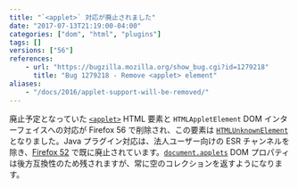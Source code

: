 ```yaml
---
title: "`<applet>` 対応が廃止されました"
date: "2017-07-13T21:19:00-04:00"
categories: ["dom", "html", "plugins"]
tags: []
versions: ["56"]
references:
    - url: "https://bugzilla.mozilla.org/show_bug.cgi?id=1279218"
      title: "Bug 1279218 - Remove <applet> element"
aliases:
    - "/docs/2016/applet-support-will-be-removed/"
---
```

廃止予定となっていた [`<applet>`](https://developer.mozilla.org/ja/docs/Web/HTML/Element/applet) HTML 要素と `HTMLAppletElement` DOM インターフェイスへの対応が Firefox 56 で削除され、この要素は [`HTMLUnknownElement`](https://developer.mozilla.org/ja/docs/Web/API/HTMLUnknownElement) となりました。Java プラグイン対応は、法人ユーザー向けの ESR チャンネルを除き、[Firefox 52](https://www.fxsitecompat.com/ja/docs/2016/plug-in-support-has-been-dropped-other-than-flash/) で既に廃止されています。[`document.applets`](https://developer.mozilla.org/ja/docs/Web/API/Document/applets) DOM プロパティは後方互換性のため残されますが、常に空のコレクションを返すようになります。
